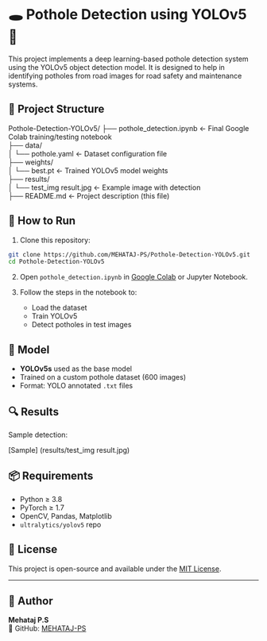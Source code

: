 # 🕳️ Pothole Detection using YOLOv5 🚗
This project implements a deep learning-based pothole detection system using the YOLOv5 object detection model. It is designed to help in identifying potholes from road images for road safety and maintenance systems.

## 📁 Project Structure

Pothole-Detection-YOLOv5/
├── pothole_detection.ipynb       ← Final Google Colab training/testing notebook  
├── data/  
│   └── pothole.yaml              ← Dataset configuration file  
├── weights/  
│   └── best.pt                   ← Trained YOLOv5 model weights  
├── results/  
│   └── test_img result.jpg       ← Example image with detection  
├── README.md                     ← Project description (this file)

## 🚀 How to Run

1. Clone this repository:
```bash
git clone https://github.com/MEHATAJ-PS/Pothole-Detection-YOLOv5.git
cd Pothole-Detection-YOLOv5
```

2. Open `pothole_detection.ipynb` in [Google Colab](https://colab.research.google.com/) or Jupyter Notebook.

3. Follow the steps in the notebook to:

   * Load the dataset  
   * Train YOLOv5  
   * Detect potholes in test images  

## 🧠 Model

* **YOLOv5s** used as the base model  
* Trained on a custom pothole dataset (600 images)  
* Format: YOLO annotated `.txt` files  

## 🔍 Results

Sample detection:

[Sample] (results/test_img result.jpg)

## 📦 Requirements

* Python ≥ 3.8  
* PyTorch ≥ 1.7  
* OpenCV, Pandas, Matplotlib  
* `ultralytics/yolov5` repo  

## 📜 License

This project is open-source and available under the [MIT License](LICENSE).

---

## 👤 Author

**Mehataj P.S**  
🔗 GitHub: [MEHATAJ-PS](https://github.com/MEHATAJ-PS)
